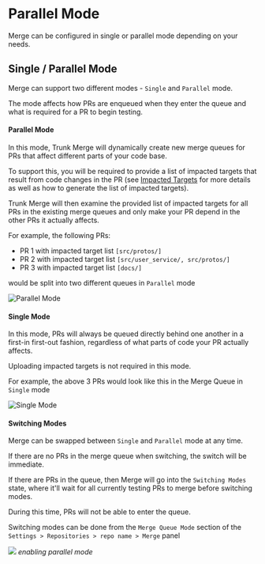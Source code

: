 # Parallel Mode

Merge can be configured in single or parallel mode depending on your needs.

## Single / Parallel Mode

Merge can support two different modes - `Single` and `Parallel` mode.

The mode affects how PRs are enqueued when they enter the queue and what is required for a PR to begin testing.

#### Parallel Mode

In this mode, Trunk Merge will dynamically create new merge queues for PRs that affect different parts of your code base.

To support this, you will be required to provide a list of impacted targets that result from code changes in the PR (see [Impacted Targets](https://docs.trunk.io/merge/set-up-trunk-merge/impacted-targets) for more details as well as how to generate the list of impacted targets).

Trunk Merge will then examine the provided list of impacted targets for all PRs in the existing merge queues and only make your PR depend in the other PRs it actually affects.

For example, the following PRs:

- PR 1 with impacted target list `[src/protos/]`
- PR 2 with impacted target list `[src/user_service/, src/protos/]`
- PR 3 with impacted target list `[docs/]`

would be split into two different queues in `Parallel` mode

![Parallel Mode](https://682515401-files.gitbook.io/~/files/v0/b/gitbook-x-prod.appspot.com/o/spaces%2F61Ep9MrYBkJa0Yq3zS1s%2Fuploads%2Fqo9xXPfvRto0vgxTtLuH%2Fimage.png?alt=media&token=1ecba952-bfda-4af8-b13c-e510aef12ffa)

#### Single Mode

In this mode, PRs will always be queued directly behind one another in a first-in first-out fashion, regardless of what parts of code your PR actually affects.

Uploading impacted targets is not required in this mode.

For example, the above 3 PRs would look like this in the Merge Queue in `Single` mode

![Single Mode](https://682515401-files.gitbook.io/~/files/v0/b/gitbook-x-prod.appspot.com/o/spaces%2F61Ep9MrYBkJa0Yq3zS1s%2Fuploads%2FVrgSNJ0xPsKTqqJMSzsU%2Fimage.png?alt=media&token=b374f23b-7c01-49a0-9637-7bf5098995e2)

#### Switching Modes

Merge can be swapped between `Single` and `Parallel` mode at any time.

If there are no PRs in the merge queue when switching, the switch will be immediate.

If there are PRs in the queue, then Merge will go into the `Switching Modes` state, where it'll wait for all currently testing PRs to merge before switching modes.

During this time, PRs will not be able to enter the queue.

Switching modes can be done from the `Merge Queue Mode` section of the `Settings > Repositories > repo name > Merge` panel

![ ](https://682515401-files.gitbook.io/~/files/v0/b/gitbook-x-prod.appspot.com/o/spaces%2F61Ep9MrYBkJa0Yq3zS1s%2Fuploads%2F1CKPbolV5UO0g7elO6fl%2Fimage.png?alt=media&token=69b2ccce-4f8b-4f26-b622-45c6ee13aae3)
_enabling parallel mode_
